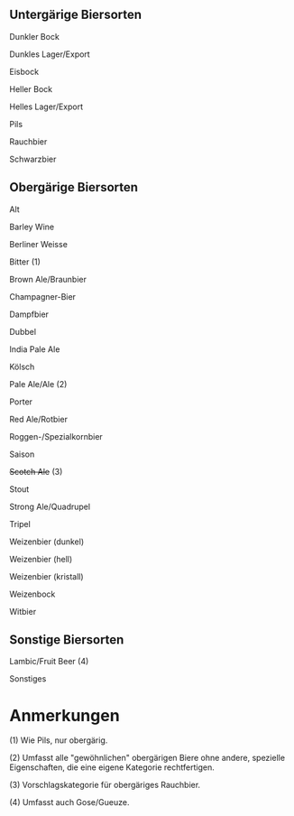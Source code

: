 ## Untergärige Biersorten

Dunkler Bock

Dunkles Lager/Export

Eisbock

Heller Bock

Helles Lager/Export

Pils

Rauchbier

Schwarzbier


## Obergärige Biersorten

Alt

Barley Wine

Berliner Weisse

Bitter (1)

Brown Ale/Braunbier

Champagner-Bier

Dampfbier

Dubbel

India Pale Ale

Kölsch

Pale Ale/Ale (2)

Porter

Red Ale/Rotbier

Roggen-/Spezialkornbier

Saison

~~Scotch Ale~~ (3)

Stout

Strong Ale/Quadrupel

Tripel

Weizenbier (dunkel)

Weizenbier (hell)

Weizenbier (kristall)

Weizenbock

Witbier


## Sonstige Biersorten

Lambic/Fruit Beer (4)

Sonstiges

# Anmerkungen

(1) Wie Pils, nur obergärig.

(2) Umfasst alle "gewöhnlichen" obergärigen Biere ohne andere, spezielle Eigenschaften, die eine eigene Kategorie rechtfertigen.

(3) Vorschlagskategorie für obergäriges Rauchbier.

(4) Umfasst auch Gose/Gueuze.
